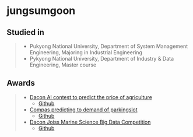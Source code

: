 # jungsumgoon

## Studied in
> - Pukyong National University, Department of System Management Engineering, Majoring in Industrial Engineering
> - Pykyong National University, Department of Industry & Data Engineering, Master course

## Awards
> - [Dacon AI contest to predict the price of agriculture](https://dacon.io/competitions/official/235801/overview/description)
>   - [Github](https://github.com/jungsungmoon/nongsan)
> - [Compas predicting to demand of parkingslot](https://compas.lh.or.kr/subj/competition/info?subjNo=SBJ_2107_003#)
>   - [Github](https://github.com/jungsungmoon/parkingslot)
> - [Dacon Joiss Marine Science Big Data Competition](https://dacon.io/competitions/official/235793/overview/description)
>   - [Github](https://github.com/jungsungmoon/joiss)
